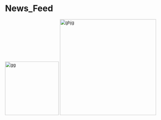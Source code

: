 # News_Feed

<img width="177" alt="gg" src="https://github.com/kazihabiba201/NewsFeed/assets/72264916/2272832d-f4e2-4223-a3d3-6289f2bdcc27">
<img width="317" alt="ghjg" src="https://github.com/kazihabiba201/NewsFeed/assets/72264916/0e6916a0-eaaf-42ef-b8b7-9f97116fcf5a">
